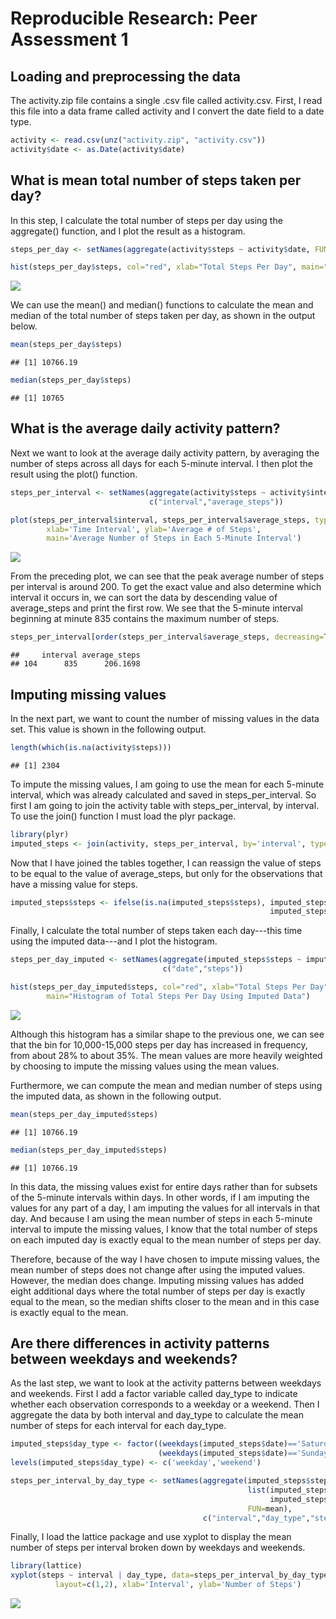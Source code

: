 # Reproducible Research: Peer Assessment 1


## Loading and preprocessing the data

The activity.zip file contains a single .csv file called activity.csv. 
First, I read this file into a data frame called activity and I convert the 
date field to a date type.


```r
activity <- read.csv(unz("activity.zip", "activity.csv"))
activity$date <- as.Date(activity$date)
```


## What is mean total number of steps taken per day?

In this step, I calculate the total number of steps per day using the aggregate() function, 
and I plot the result as a histogram.


```r
steps_per_day <- setNames(aggregate(activity$steps ~ activity$date, FUN=sum), c("date","steps"))

hist(steps_per_day$steps, col="red", xlab="Total Steps Per Day", main="Histogram of Total Steps Per Day")
```

![](PA1_template_files/figure-html/unnamed-chunk-2-1.png) 

We can use the mean() and median() functions to calculate the mean and median of the total 
number of steps taken per day, as shown in the output below. 


```r
mean(steps_per_day$steps)
```

```
## [1] 10766.19
```

```r
median(steps_per_day$steps)
```

```
## [1] 10765
```


## What is the average daily activity pattern?

Next we want to look at the average daily activity pattern, by averaging the number of steps 
across all days for each 5-minute interval. I then plot the result using the plot() function. 


```r
steps_per_interval <- setNames(aggregate(activity$steps ~ activity$interval, FUN=mean), 
                               c("interval","average_steps"))

plot(steps_per_interval$interval, steps_per_interval$average_steps, type='l', 
        xlab='Time Interval', ylab='Average # of Steps', 
        main='Average Number of Steps in Each 5-Minute Interval')
```

![](PA1_template_files/figure-html/unnamed-chunk-4-1.png) 

From the preceding plot, we can see that the peak average number of steps per interval is around 200. 
To get the exact value and also determine which interval it occurs in, we can sort the data by descending 
value of average_steps and print the first row. We see that the 5-minute interval beginning at minute 
835 contains the maximum number of steps. 


```r
steps_per_interval[order(steps_per_interval$average_steps, decreasing=TRUE),][1,]
```

```
##     interval average_steps
## 104      835      206.1698
```


## Imputing missing values

In the next part, we want to count the number of missing values in the data set. This value is shown 
in the following output. 


```r
length(which(is.na(activity$steps)))
```

```
## [1] 2304
```

To impute the missing values, I am going to use the mean for each 5-minute interval, which was already calculated 
and saved in steps\_per\_interval. So first I am going to join the activity table with steps\_per\_interval, 
by interval. To use the join() function I must load the plyr package. 


```r
library(plyr)
imputed_steps <- join(activity, steps_per_interval, by='interval', type='left')
```

Now that I have joined the tables together, I can reassign the value of steps to be equal to the value 
of average\_steps, but only for the observations that have a missing value for steps. 


```r
imputed_steps$steps <- ifelse(is.na(imputed_steps$steps), imputed_steps$average_steps, 
                                                          imputed_steps$steps)
```

Finally, I calculate the total number of steps taken each day---this time using the imputed 
data---and I plot the histogram. 


```r
steps_per_day_imputed <- setNames(aggregate(imputed_steps$steps ~ imputed_steps$date, FUN=sum), 
                                  c("date","steps"))

hist(steps_per_day_imputed$steps, col="red", xlab="Total Steps Per Day", 
        main="Histogram of Total Steps Per Day Using Imputed Data")
```

![](PA1_template_files/figure-html/unnamed-chunk-9-1.png) 

Although this histogram has a similar shape to the previous one, we can see that the bin for 10,000-15,000 steps per 
day has increased in frequency, from about 28% to about 35%. The mean values are more heavily weighted by choosing to 
impute the missing values using the mean values. 

Furthermore, we can compute the mean and median number of steps using the imputed data, as shown in the 
following output.


```r
mean(steps_per_day_imputed$steps)
```

```
## [1] 10766.19
```

```r
median(steps_per_day_imputed$steps)
```

```
## [1] 10766.19
```

In this data, the missing values exist for entire days rather than for subsets of the 5-minute intervals within days.
In other words, if I am imputing the values for any part of a day, I am imputing the values for all intervals in that
day. And because I am using the mean number of steps in each 5-minute interval to impute the missing values, I know
that the total number of steps on each imputed day is exactly equal to the mean number of steps per day.

Therefore, because of the way I have chosen to impute missing values, the mean number of steps does not change after
using the imputed values. However, the median does change. Imputing missing values has added eight additional days
where the total number of steps per day is exactly equal to the mean, so the median shifts closer to the mean and in
this case is exactly equal to the mean. 


## Are there differences in activity patterns between weekdays and weekends?

As the last step, we want to look at the activity patterns between weekdays and weekends. First I add a factor variable 
called day\_type to indicate whether each observation corresponds to a weekday or a weekend. Then I aggregate the data 
by both interval and day\_type to calculate the mean number of steps for each interval for each day\_type. 


```r
imputed_steps$day_type <- factor((weekdays(imputed_steps$date)=='Saturday') + 
                                 (weekdays(imputed_steps$date)=='Sunday'))
levels(imputed_steps$day_type) <- c('weekday','weekend')

steps_per_interval_by_day_type <- setNames(aggregate(imputed_steps$steps, 
                                                     list(imputed_steps$interval, 
                                                          imputed_steps$day_type), 
                                                     FUN=mean), 
                                           c("interval","day_type","steps"))
```

Finally, I load the lattice package and use xyplot to display the mean number of steps per interval broken 
down by weekdays and weekends. 


```r
library(lattice)
xyplot(steps ~ interval | day_type, data=steps_per_interval_by_day_type, type='l', 
          layout=c(1,2), xlab='Interval', ylab='Number of Steps')
```

![](PA1_template_files/figure-html/unnamed-chunk-12-1.png) 
